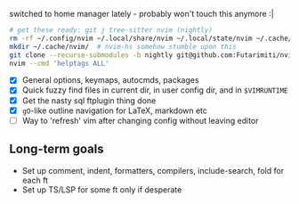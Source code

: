 switched to home manager lately - probably won't touch this anymore :|

```bash
# get these ready: git j tree-sitter nvim (nightly)
rm -rf ~/.config/nvim ~/.local/share/nvim ~/.local/state/nvim ~/.cache/nvim
mkdir ~/.cache/nvim/  # nvim-hs somehow stumble upon this
git clone --recurse-submodules -b nightly git@github.com:Futarimiti/nvim.git ~/.config/nvim
nvim --cmd 'helptags ALL'
```

- [x] General options, keymaps, autocmds, packages
- [x] Quick fuzzy find files in current dir, in user config dir, and in `$VIMRUNTIME`
- [x] Get the nasty sql ftplugin thing done
- [x] `gO`-like outline navigation for LaTeX, markdown etc
- [ ] Way to 'refresh' vim after changing config without leaving editor

## Long-term goals

- Set up comment, indent, formatters, compilers, include-search, fold for each ft
- Set up TS/LSP for some ft only if desperate
